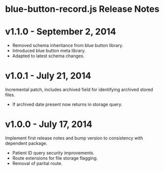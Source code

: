 # blue-button-record.js Release Notes

# v1.1.0 - September 2, 2014

- Removed schema inheritance from blue button library.
- Introduced blue button meta library.
- Adapted to latest schema changes.

# v1.0.1 - July 21, 2014

Incremental patch, includes archived field for identifying archived stored files.

- If archived date present now returns in storage query.

# v1.0.0 - July 17, 2014

Implement first release notes and bump version to consistency with dependent package.

- Patient ID query security improvements.
- Route extensions for file storage flagging.
- Removal of parital route.
